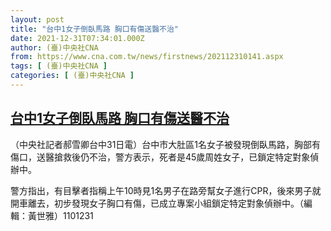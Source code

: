 ```yaml
---
layout: post
title: "台中1女子倒臥馬路 胸口有傷送醫不治"
date: 2021-12-31T07:34:01.000Z
author: (臺)中央社CNA
from: https://www.cna.com.tw/news/firstnews/202112310141.aspx
tags: [ (臺)中央社CNA ]
categories: [ (臺)中央社CNA ]
---
```

<!--1640936041000-->
[台中1女子倒臥馬路 胸口有傷送醫不治](https://www.cna.com.tw/news/firstnews/202112310141.aspx)
------

<div>
<div></div><div><p>（中央社記者郝雪卿台中31日電）台中市大肚區1名女子被發現倒臥馬路，胸部有傷口，送醫搶救後仍不治，警方表示，死者是45歲周姓女子，已鎖定特定對象偵辦中。</p><p>警方指出，有目擊者指稱上午10時見1名男子在路旁幫女子進行CPR，後來男子就開車離去，初步發現女子胸口有傷，已成立專案小組鎖定特定對象偵辦中。（編輯：黃世雅）1101231</p></div>
</div>
